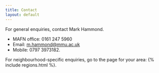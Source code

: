 ```yaml
---
title: Contact
layout: default
---
```


For general enquiries, contact Mark Hammond.

 * MAFN office:  0161 247 5960
 * Email: [m.hammond@mmu.ac.uk](mailto:m.hammond@mmu.ac.uk)
 * Mobile: 0797 3973182.

For neighbourhood-specific enquiries, go to the page for your area: {% include regions.html %}.
